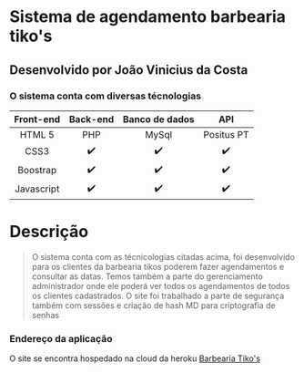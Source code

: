 # **Sistema de agendamento barbearia tiko's**

## Desenvolvido por João Vinicius da Costa

### O sistema conta com diversas técnologias

| Front-end | Back-end | Banco de dados| API |
|:---------:|:--------:|:-------------:|:--: |
| HTML 5    |PHP| MySql|Positus PT|
| CSS3      |✔️|✔️|✔️|
| Boostrap  |✔️|✔️|✔️|
| Javascript|✔️|✔️|✔️|

# Descrição

> O sistema conta com as técnicologias citadas acima, foi desenvolvido para os clientes da barbearia tikos poderem fazer agendamentos e consultar as datas.
> Temos também a parte do gerenciamento administrador onde ele poderá ver todos os agendamentos de todos os clientes cadastrados.
> O site foi trabalhado a parte de segurança também com sessões e criação de hash MD para criptografia de senhas


### Endereço da aplicação
O site se encontra hospedado na cloud da heroku [Barbearia Tiko's](https://barbeariatikos.herokuapp.com)
